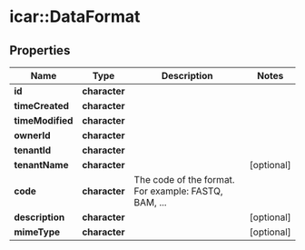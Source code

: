 # icar::DataFormat


## Properties

Name | Type | Description | Notes
------------ | ------------- | ------------- | -------------
**id** | **character** |  | 
**timeCreated** | **character** |  | 
**timeModified** | **character** |  | 
**ownerId** | **character** |  | 
**tenantId** | **character** |  | 
**tenantName** | **character** |  | [optional] 
**code** | **character** | The code of the format. For example: FASTQ, BAM, ... | 
**description** | **character** |  | [optional] 
**mimeType** | **character** |  | [optional] 


